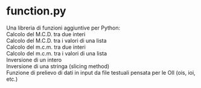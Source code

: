 # function.py
Una libreria di funzioni aggiuntive per Python:
<br/>Calcolo del M.C.D. tra due interi
<br/>Calcolo del M.C.D. tra i valori di una lista
<br/>Calcolo del m.c.m. tra due interi
<br/>Calcolo del m.c.m. tra i valori di una lista
<br/>Inversione di un intero
<br/>Inversione di una stringa (slicing method)
<br/>Funzione di prelievo di dati in input da file testuali pensata per le OII (ois, ioi, etc.)
